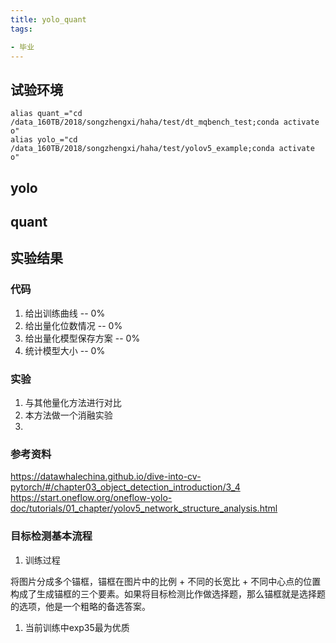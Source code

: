 ```yaml
---
title: yolo_quant
tags:

- 毕业
---
```




## 试验环境
```
alias quant_="cd /data_160TB/2018/songzhengxi/haha/test/dt_mqbench_test;conda activate o"
alias yolo_="cd /data_160TB/2018/songzhengxi/haha/test/yolov5_example;conda activate o"
```


## yolo
## quant


## 实验结果 

### 代码
1. 给出训练曲线         -- 0%
2. 给出量化位数情况     -- 0%
3. 给出量化模型保存方案 -- 0% 
4. 统计模型大小         -- 0%

### 实验

1. 与其他量化方法进行对比
2. 本方法做一个消融实验
3. 


### 参考资料

https://datawhalechina.github.io/dive-into-cv-pytorch/#/chapter03_object_detection_introduction/3_4
https://start.oneflow.org/oneflow-yolo-doc/tutorials/01_chapter/yolov5_network_structure_analysis.html

### 目标检测基本流程

1. 训练过程

将图片分成多个锚框，锚框在图片中的比例 + 不同的长宽比 + 不同中心点的位置构成了生成锚框的三个要素。如果将目标检测比作做选择题，那么锚框就是选择题的选项，他是一个粗略的备选答案。


1. 当前训练中exp35最为优质
